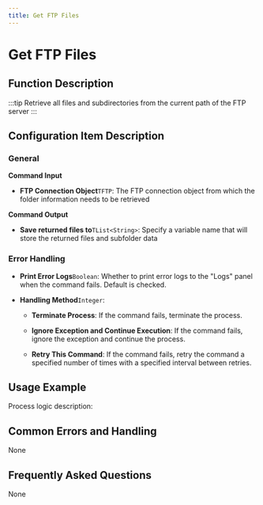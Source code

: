 ```yaml
---
title: Get FTP Files
---
```


# Get FTP Files

## Function Description

:::tip 
Retrieve all files and subdirectories from the current path of the FTP server
:::

## Configuration Item Description

### General

**Command Input**

- **FTP Connection Object**`TFTP`: The FTP connection object from which the folder information needs to be retrieved


**Command Output**

- **Save returned files to**`TList<String>`: Specify a variable name that will store the returned files and subfolder data


### Error Handling

- **Print Error Logs**`Boolean`: Whether to print error logs to the "Logs" panel when the command fails. Default is checked. 

- **Handling Method**`Integer`:

    - **Terminate Process**: If the command fails, terminate the process.

    - **Ignore Exception and Continue Execution**: If the command fails, ignore the exception and continue the process.

    - **Retry This Command**: If the command fails, retry the command a specified number of times with a specified interval between retries.

## Usage Example

Process logic description:

## Common Errors and Handling

None

## Frequently Asked Questions

None


